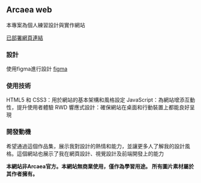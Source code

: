 ## Arcaea web

本專案為個人練習設計與實作網站

[已部署網頁連結](https://caryolite.github.io/Arcaea_website/)

### 設計
使用figma進行設計
[figma](hhttps://www.figma.com/design/C1XoZkemnk3ykEovt85fmr/Arcaea?node-id=0-1&t=HjNndU4FfVlrOOu4-1)

### 使用技術
HTML5 和 CSS3：用於網站的基本架構和風格設定
JavaScript：為網站增添互動性，提升使用者體驗
RWD 響應式設計：確保網站在桌面和行動裝置上都能良好呈現

### 開發動機
希望通過這個作品集，展示我對設計的熱情和能力，並讓更多人了解我的設計風格。這個網站也展示了我在網頁設計、視覺設計及前端開發上的能力

**本網站非Arcaea官方。本網站無商業使用，僅作為學習用途。 所有圖片素材屬於其作者擁有。**